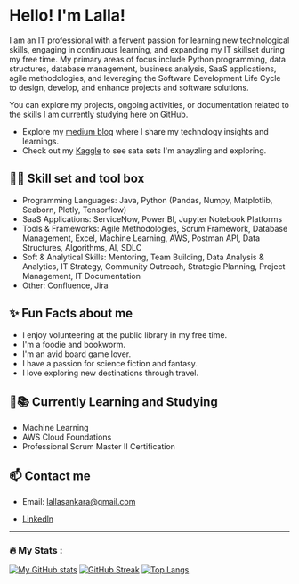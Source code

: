 # Hello! I'm Lalla!

I am an IT professional with a fervent passion for learning new technological skills, engaging in continuous learning, and expanding my IT skillset during my free time. My primary areas of focus include Python programming, data structures, database management, business analysis, SaaS applications, agile methodologies, and leveraging the Software Development Life Cycle to design, develop, and enhance projects and software solutions.

You can explore my projects, ongoing activities, or documentation related to the skills I am currently studying here on GitHub.

- Explore my [medium blog](https://medium.com/@techlala) where I share my technology insights and learnings.
- Check out my [Kaggle](https://www.kaggle.com/lallasankara) to see sata sets I'm anayzling and exploring.

## 👩‍💻 Skill set and tool box 
- Programming Languages: Java, Python (Pandas, Numpy, Matplotlib, Seaborn, Plotly, Tensorflow)
- SaaS Applications: ServiceNow, Power BI, Jupyter Notebook Platforms
- Tools & Frameworks: Agile Methodologies, Scrum Framework, Database Management, Excel, Machine Learning, AWS, Postman API, Data Structures, Algorithms, AI, SDLC
- Soft & Analytical Skills: Mentoring, Team Building, Data Analysis & Analytics, IT Strategy, Community Outreach, Strategic Planning, Project Management, IT Documentation
- Other: Confluence, Jira

## ✨ Fun Facts about me 
- I enjoy volunteering at the public library in my free time.
- I'm a foodie and bookworm.
- I'm an avid board game lover.
- I have a passion for science fiction and fantasy.
- I love exploring new destinations through travel.

## 🧠📚 Currently Learning and Studying 
- Machine Learning
- AWS Cloud Foundations
- Professional Scrum Master II Certification

## 📫 Contact me
- Email: lallasankara@gmail.com

- [Linkedln](https://www.linkedin.com/in/lallasankara/)

---

### :fire: My Stats :
[![My GitHub stats](https://github-readme-stats.vercel.app/api?username=Lalla22&hide=stars&show_icons=true)](https://github.com/anuraghazra/github-readme-stats)
[![GitHub Streak](http://github-readme-streak-stats.herokuapp.com?user=Lalla22&theme=dark&background=000000)](https://git.io/streak-stats)
[![Top Langs](https://github-readme-stats.vercel.app/api/top-langs/?username=Lalla22&layout=compact&theme=vision-friendly-dark)](https://github.com/anuraghazra/github-readme-stats)



